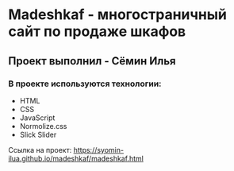 # Madeshkaf - многостраничный сайт по продаже шкафов
## Проект выполнил - Сёмин Илья
### В проекте используются технологии:
- HTML
- CSS
- JavaScript
- Normolize.css
- Slick Slider

Ссылка на проект: https://syomin-ilua.github.io/madeshkaf/madeshkaf.html

